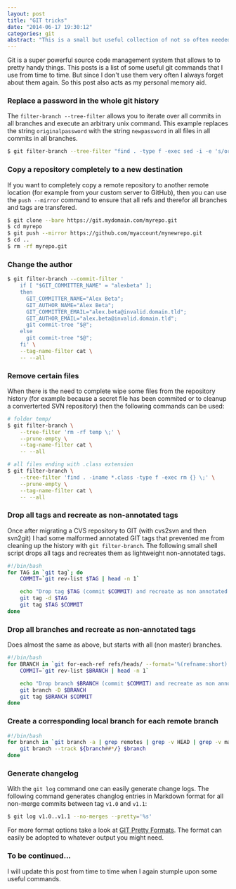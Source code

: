 ```yaml
---
layout: post
title: "GIT tricks"
date: "2014-06-17 19:30:12"
categories: git
abstract: "This is a small but useful collection of not so often needed git commands also acting as my personal memory aid."
---
```


Git is a super powerful source code management system that allows to to pretty handy things. This posts is a list of some useful git commands that I use from time to time. But since I don't use them very often I always forget about them again. So this post also acts as my personal memory aid.

### Replace a password in the whole git history

The `filter-branch --tree-filter` allows you to iterate over all commits in all branches and execute an arbitrary unix command. This example replaces the string `originalpassword` with the string `newpassword` in all files in all commits in all branches.

~~~ bash
$ git filter-branch --tree-filter "find . -type f -exec sed -i -e 's/originalpassword/newpassword/g' {} \;"
~~~

### Copy a repository completely to a new destination

If you want to completely copy a remote repository to another remote location (for example from your custom server to GitHub), then you can use the `push --mirror` command to ensure that all refs and therefor all branches and tags are transfered.

~~~ bash
$ git clone --bare https://git.mydomain.com/myrepo.git
$ cd myrepo
$ git push --mirror https://github.com/myaccount/mynewrepo.git
$ cd ..
$ rm -rf myrepo.git
~~~

### Change the author

~~~ bash
$ git filter-branch --commit-filter '
    if [ "$GIT_COMMITTER_NAME" = "alexbeta" ];
    then
      GIT_COMMITTER_NAME="Alex Beta";
      GIT_AUTHOR_NAME="Alex Beta";
      GIT_COMMITTER_EMAIL="alex.beta@invalid.domain.tld";
      GIT_AUTHOR_EMAIL="alex.beta@invalid.domain.tld";
      git commit-tree "$@";
    else
      git commit-tree "$@";
    fi' \
    --tag-name-filter cat \
    -- --all
~~~

### Remove certain files

When there is the need to complete wipe some files from the repository history (for example because a secret file has been commited or to cleanup a converterted SVN repository) then the following commands can be used:

~~~ bash
# folder temp/
$ git filter-branch \
    --tree-filter 'rm -rf temp \;' \
    --prune-empty \
    --tag-name-filter cat \
    -- --all

# all files ending with .class extension
$ git filter-branch \
    --tree-filter 'find . -iname *.class -type f -exec rm {} \;' \
    --prune-empty \
    --tag-name-filter cat \
    -- --all
~~~

### Drop all tags and recreate as non-annotated tags

Once after migrating a CVS repository to GIT (with cvs2svn and then svn2git) I had some malformed annotated GIT tags that prevented me from cleaning up the history with `git filter-branch`. The following small shell script drops all tags and recreates them as lightweight non-annotated tags.

~~~ bash
#!/bin/bash
for TAG in `git tag`; do
    COMMIT=`git rev-list $TAG | head -n 1`

    echo "Drop tag $TAG (commit $COMMIT) and recreate as non annotated tag"
    git tag -d $TAG
    git tag $TAG $COMMIT
done
~~~

### Drop all branches and recreate as non-annotated tags

Does almost the same as above, but starts with all (non master) branches.

~~~ bash
#!/bin/bash
for BRANCH in `git for-each-ref refs/heads/ --format='%(refname:short)' | grep -v master`; do
    COMMIT=`git rev-list $BRANCH | head -n 1`

    echo "Drop branch $BRANCH (commit $COMMIT) and recreate as non annotated tag"
    git branch -D $BRANCH
    git tag $BRANCH $COMMIT
done
~~~

### Create a corresponding local branch for each remote branch

~~~ bash
#!/bin/bash
for branch in `git branch -a | grep remotes | grep -v HEAD | grep -v master`; do
    git branch --track ${branch##*/} $branch
done
~~~

### Generate changelog

With the `git log` command one can easily generate change logs. The following command generates changlog entries in Markdown format for all non-merge commits between tag `v1.0` and `v1.1`:

~~~ bash
$ git log v1.0..v1.1 --no-merges --pretty='%s'
~~~

For more format options take a look at [GIT Pretty Formats](http://opensource.apple.com/source/Git/Git-19/src/git-htmldocs/pretty-formats.txt). The format can easily be adopted to whatever output you might need.

### To be continued...

I will update this post from time to time when I again stumple upon some useful commands.
